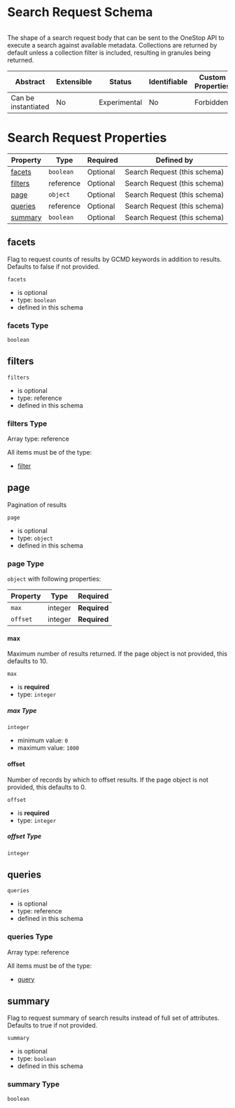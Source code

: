 
# Search Request Schema

```
```

The shape of a search request body that can be sent to the OneStop API to execute a search against available metadata. Collections are returned by default unless a collection filter is included, resulting in granules being returned.

| Abstract | Extensible | Status | Identifiable | Custom Properties | Additional Properties | Defined In |
|----------|------------|--------|--------------|-------------------|-----------------------|------------|
| Can be instantiated | No | Experimental | No | Forbidden | Forbidden | [request.json](request.json) |

# Search Request Properties

| Property | Type | Required | Defined by |
|----------|------|----------|------------|
| [facets](#facets) | `boolean` | Optional | Search Request (this schema) |
| [filters](#filters) | reference | Optional | Search Request (this schema) |
| [page](#page) | `object` | Optional | Search Request (this schema) |
| [queries](#queries) | reference | Optional | Search Request (this schema) |
| [summary](#summary) | `boolean` | Optional | Search Request (this schema) |

## facets

Flag to request counts of results by GCMD keywords in addition to results. Defaults to false if not provided.

`facets`

* is optional
* type: `boolean`
* defined in this schema

### facets Type


`boolean`





## filters


`filters`

* is optional
* type: reference
* defined in this schema

### filters Type


Array type: reference

All items must be of the type:

* [filter](components/filter.md)








## page

Pagination of results

`page`

* is optional
* type: `object`
* defined in this schema

### page Type


`object` with following properties:


| Property | Type | Required |
|----------|------|----------|
| `max`| integer | **Required** |
| `offset`| integer | **Required** |



#### max

Maximum number of results returned. If the page object is not provided, this defaults to 10.

`max`

* is **required**
* type: `integer`

##### max Type


`integer`

* minimum value: `0`
* maximum value: `1000`







#### offset

Number of records by which to offset results. If the page object is not provided, this defaults to 0.

`offset`

* is **required**
* type: `integer`

##### offset Type


`integer`












## queries


`queries`

* is optional
* type: reference
* defined in this schema

### queries Type


Array type: reference

All items must be of the type:

* [query](components/query.md)








## summary

Flag to request summary of search results instead of full set of attributes. Defaults to true if not provided.

`summary`

* is optional
* type: `boolean`
* defined in this schema

### summary Type


`boolean`




